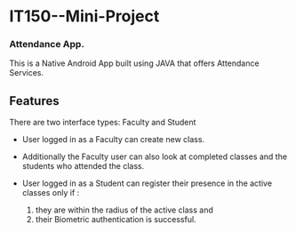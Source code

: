# IT150--Mini-Project
### Attendance App.
This is a Native Android App built using JAVA that offers Attendance Services.

## Features

There are two interface types: Faculty and Student

- User logged in as a Faculty can create new class.
- Additionally the Faculty user can also look at completed classes and the students who attended the class.

- User logged in as a Student can register their presence in the active classes only if :
  1. they are within the radius of the active class and
  2. their Biometric authentication is successful.

